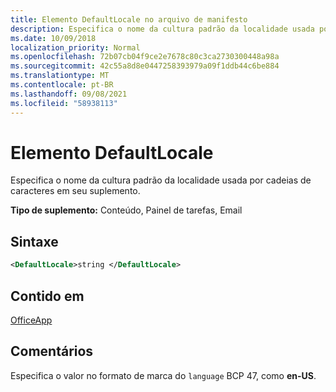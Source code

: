 ```yaml
---
title: Elemento DefaultLocale no arquivo de manifesto
description: Especifica o nome da cultura padrão da localidade usada por cadeias de caracteres em seu suplemento.
ms.date: 10/09/2018
localization_priority: Normal
ms.openlocfilehash: 72b07cb04f9ce2e7678c80c3ca2730300448a98a
ms.sourcegitcommit: 42c55a8d8e0447258393979a09f1ddb44c6be884
ms.translationtype: MT
ms.contentlocale: pt-BR
ms.lasthandoff: 09/08/2021
ms.locfileid: "58938113"
---
```

# <a name="defaultlocale-element"></a>Elemento DefaultLocale

Especifica o nome da cultura padrão da localidade usada por cadeias de caracteres em seu suplemento.

**Tipo de suplemento:** Conteúdo, Painel de tarefas, Email

## <a name="syntax"></a>Sintaxe

```XML
<DefaultLocale>string </DefaultLocale>
```

## <a name="contained-in"></a>Contido em

[OfficeApp](officeapp.md)

## <a name="remarks"></a>Comentários

Especifica o valor no formato de marca do `language` BCP 47, como **en-US**.


